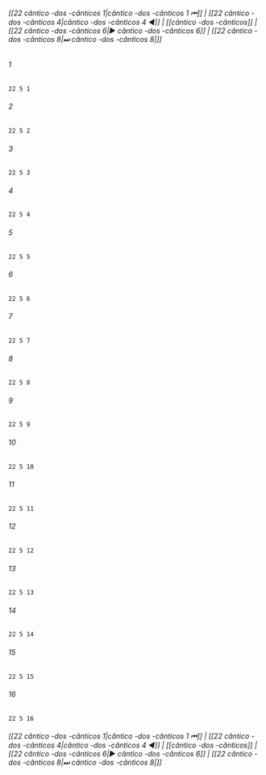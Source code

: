 
###### [[22 cântico -dos -cânticos 1|cântico -dos -cânticos 1 ⏮]] | [[22 cântico -dos -cânticos 4|cântico -dos -cânticos 4 ◀]] | [[cântico -dos -cânticos]] | [[22 cântico -dos -cânticos 6|▶ cântico -dos -cânticos 6]] | [[22 cântico -dos -cânticos 8|⏭ cântico -dos -cânticos 8|]]

###### 1
``` verse
22 5 1 
```
###### 2
``` verse
22 5 2 
```
###### 3
``` verse
22 5 3 
```
###### 4
``` verse
22 5 4 
```
###### 5
``` verse
22 5 5 
```
###### 6
``` verse
22 5 6 
```
###### 7
``` verse
22 5 7 
```
###### 8
``` verse
22 5 8 
```
###### 9
``` verse
22 5 9 
```
###### 10
``` verse
22 5 10 
```
###### 11
``` verse
22 5 11 
```
###### 12
``` verse
22 5 12 
```
###### 13
``` verse
22 5 13 
```
###### 14
``` verse
22 5 14 
```
###### 15
``` verse
22 5 15 
```
###### 16
``` verse
22 5 16 
```

###### [[22 cântico -dos -cânticos 1|cântico -dos -cânticos 1 ⏮]] | [[22 cântico -dos -cânticos 4|cântico -dos -cânticos 4 ◀]] | [[cântico -dos -cânticos]] | [[22 cântico -dos -cânticos 6|▶ cântico -dos -cânticos 6]] | [[22 cântico -dos -cânticos 8|⏭ cântico -dos -cânticos 8|]]

